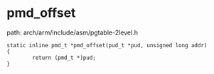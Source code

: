 pmd_offset
========================================

path: arch/arm/include/asm/pgtable-2level.h
```
static inline pmd_t *pmd_offset(pud_t *pud, unsigned long addr)
{
        return (pmd_t *)pud;
}
```